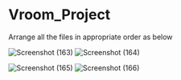 # Vroom_Project
Arrange all the files in appropriate order as below

![Screenshot (163)](https://github.com/Hemin33/Vroom_Project/assets/169338082/252ba79a-d192-4f17-927c-7106ef158e7c)  ![Screenshot (164)](https://github.com/Hemin33/Vroom_Project/assets/169338082/87c5b58a-b21f-4613-87bc-6f05e141f846)


![Screenshot (165)](https://github.com/Hemin33/Vroom_Project/assets/169338082/55ceffb6-3bb1-4b50-afb3-a4c7a5fd52b3)  ![Screenshot (166)](https://github.com/Hemin33/Vroom_Project/assets/169338082/3d7dee5b-be24-4ec9-bd81-ddd0adacb3ca)


